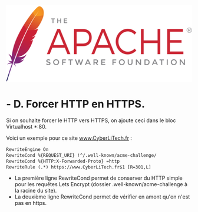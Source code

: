 <a name="Forcer_HTTP_vers_HTTPS.md"></a>
![Apache_logo](./images/Apache_logo.png)

# - D. Forcer HTTP en HTTPS.

Si on souhaite forcer le HTTP vers HTTPS, on ajoute ceci dans le bloc Virtualhost *:80.

Voici un exemple pour ce site www.CyberLiTech.fr :
```
RewriteEngine On
RewriteCond %{REQUEST_URI} !^/.well-known/acme-challenge/
RewriteCond %{HTTP:X-Forwarded-Proto} =http
RewriteRule (.*) https://www.CyberLiTech.fr$1 [R=301,L]
```
- La première ligne RewriteCond permet de conserver du HTTP simple pour les requêtes Lets Encrypt (dossier .well-known/acme-challenge à la racine du site).
- La deuxième ligne RewriteCond permet de vérifier en amont qu'on n'est pas en https.
